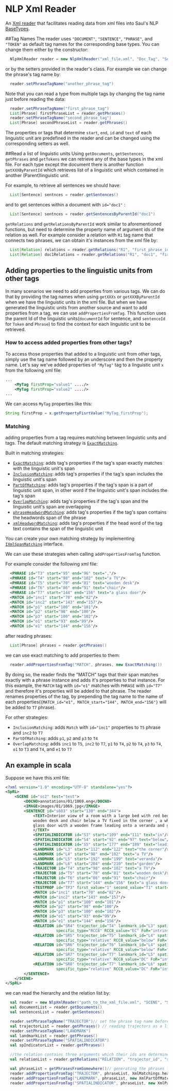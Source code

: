 # NLP Xml Reader
An [Xml reader](NlpXmlReader.java) that facilitates reading data from xml files into Saul's NLP 
[BaseTypes](../BaseTypes/BaseTyps.md).

##Tag Names
The reader uses `"DOCUMENT"`, `"SENTENCE"`, `"PHRASE"`, and `"TOKEN"` as default tag names 
for the corresponding base types. You can change them either by the constructor:
```java
  NlpXmlReader reader = new NlpXmlReader("xml_file.xml", "Doc_Tag", "Sentence_Tag", "Phrase_Tag", "TokenTag")
```
or by the setters provided in the reader's class. For example we can change the phrase's tag name by:
```java
  reader.setPhraseTagName("another_phrase_tag")
```

Note that you can read a type from multiple tags by changing the tag name just before reading the data:
```java
  reader.setPhraseTagName("first_phrase_tag")
  List[Phrase] firstPhraseList = reader.getPhrases() 
  reader.setPhraseTagName("second_phrase_tag")
  List[Phrase] secondPhraseList = reader.getPhrases()
```

The properties or tags that determine `start`, `end`, `id` and `text` of each linguistic unit
are predefined in the reader and can be changed using the corresponding setters as well.

##Read a list of linguistic units
Using `getDocuments`, `getSentences`, `getPhrases` and `getTokens` we can retrieve any of 
the base types in the xml file. For each type except the document there is another function
`getXXXByParentId` which retrieves list of a linguistic unit which contained in another (Parent)linguistic unit.

For example, to retrieve all sentences we should have:
```java
  List[Sentence] sentnces = reader.getSentences()
```
and to get sentences within a document with `id="doc1"` :
```java
  List[Sentence] sentnces = reader.getSentencesByParentId("doc1")
```

`getRelations` and `getRelationsByParentId` work similar to aforementioned functions, but need
to determine the property name of argument ids of the relation as well. For example consider
a relation with `R1` tag name that connects two phrases, we can obtain it's instances from the xml file by:
```java
  List[Relation] relations = reader.getRelations("R1", "first_phrase_id", "second_phrase_id")
  List[Relation] doc1Relations = reader.getRelations("R1", "doc1", "first_phrase_id", "second_phrase_id")
```

## Adding properties to the linguistic units from other tags
In many scenarios we need to add properties from various tags. We can do that by providing
the tag names when using `getXXXs` or `getXXXByParentId` when we have the linguistic units in 
the xml file. But when we have generated the linguistic units from another source and want to 
add properties from a tag, we can use `addPropertiesFromTag`. This function uses the parent Id
of the linguistic units(`documentId` for sentence, and `sentenceId` for `Token` and `Phrase`) to find
the context for each linguistic unit to be retrieved.

### How to access added properties from other tags?
To access those properties that added to a linguistic unit from other tags, simply use 
the tag name followed by an underscore and then the property name. Let's say we've added
properties of `"MyTag"` tag to a linguistic unit `x` from the following xml file:
```xml
...
    <MyTag firstProp="value1" ..../>
    <MyTag firstProp="value2" ..../>
...
```
We can access `MyTag` properties like this:
```java
String firstProp = x.getPropertyFisrtValue("MyTag_firstProp");       
```

### Matching
adding properties from a tag requires matching between linguistic units and tags. The default
matching strategy is [`ExactMatching`](XmlExachMatching.java). 

Built in matching strategies:
- [`ExactMatching`](XmlExachMatching.java): adds tag's properties if the tag's span
 exactly matches with the linguistic unit's span 
- [`InclusionMatching`](XmlInclusionMatching.java): adds tag's properties if the tag's span
 includes the linguistic unit's span
- [`PartOfMatching`](XmlPartOfMatching.java): adds tag's properties if the tag's span is
a part of linguistic unit span, in other word if the linguistic unit's span includes the tag's span
- [`OverlapMatching`](XmlOverlapMatching.java): adds tag's properties if the tag's span
and the linguistic unit's span are overlapping
- [`phraseHeadwordMatching`](../../../../../../../../scala/edu/illinois/cs/cogcomp/saulexamples/nlp/SpatialRoleLabeling/XmlMatchings.scala):
 adds tag's properties if the tag's span contains the headwords span of the phrase
- [`xmlHeadwordMatching`](../../../../../../../../scala/edu/illinois/cs/cogcomp/saulexamples/nlp/SpatialRoleLabeling/XmlMatchings.scala):
 adds tag's properties if the head word of the tag text contains the span of the linguistic unit

You can create your own matching strategy by implementing [`IXmlSpanMatching`](IXmlSpanMatching.java) interface.

We can use these strategies when calling `addPropertiesFromTag` function. 

For example consider the following xml file:
```xml
  <PHRASE id="T3" start="95" end="96" text=","/>
  <PHRASE id="T4" start="98" end="102" text="a TV"/>
  <PHRASE id="T5" start="70" end="81" text="wooden desk"/>
  <PHRASE id="T6" start="86" end="91" text="chair"/>
  <PHRASE id="T7" start="144" end="156" text="a glass door"/>
  <MATCH id="inc1" start="70" end="82"/>
  <MATCH id="inc2" start="143" end="157"/>
  <MATCH id="p1" start="100" end="101"/>
  <MATCH id="p2" start="98" end="100"/>
  <MATCH id="p3" start="100" end="102"/>
  <MATCH id="o1" start="93" end="99"/>
  <MATCH id="e1" start="144" end="156"/>
```
after reading phrases:
```java
  List[Phrase] phrases = reader.getPhrases()
```
we can use exact matching to add properties to them:
```java
  reader.addPropertiesFromTag("MATCH", phrases, new ExactMatching())
```
By doing so, the reader finds the "MATCH" tags that their span matches exactly with a phrase 
instance and adds it's properties to that instance. For this example, the `MATCH` tag with 
`id="e1"` matches with `PHRASE` with `id="T7"` and therefore it's properties will be added to 
that phrase. The reader renames properties of the tag, by prepending the tag name to the name
of each properties(`{MATCH_id="e1", MATCH_start="144", MATCH_end="156"}` will be added to `T7` phrase).

For other strategies:
- `InclusionMatching`: adds `Match` with `id="inc1"` properties to `T5` phrase and `inc2` to `T7`  
- `PartOfMatching`: adds `p1`, `p2` and `p3` to `T4`
- `OverlapMatching`: adds `inc1` to `T5`, `inc2` to `T7`, `p1` to `T4`, `p2` to `T4`, 
`p3` to `T4`, `o1` to `T3` and `T4`, and `e1` to `T7`

## An example in scala
Suppose we have this xml file: 
```xml
<?xml version="1.0" encoding="UTF-8" standalone="yes"?>
<SpRL>
    <SCENE id="sc2" test="test">
        <DOCNO>annotations/01/1069.eng</DOCNO>
        <IMAGE>images/01/1069.jpg</IMAGE>
        <SENTENCE id="s603" start="130" end="344">
            <TEXT>Interior view of a room with a large bed with red bedcovers , a white 
            wooden desk and chair below a TV fixed in the corner , a white fridge and a 
            glass door with a wooden frame leading onto a veranda and garden .
            </TEXT>
            <SPATIALINDICATOR id="S3" start="109" end="111" text="in"/>
            <SPATIALINDICATOR id="S4" start="92" end="97" text="below"/>
            <SPATIALINDICATOR id="S5" start="177" end="189" text="leading onto"/>
            <LANDMARK id="L3" start="112" end="122" text="the corner"/>
            <LANDMARK id="L4" start="98" end="102" text="a TV"/>
            <LANDMARK id="L5" start="192" end="199" text="veranda"/>
            <LANDMARK id="L6" start="204" end="210" text="garden"/>
            <TRAJECTOR id="T4" start="98" end="102" text="a TV"/>
            <TRAJECTOR id="T5" start="70" end="81" text="wooden desk"/>
            <TRAJECTOR id="T6" start="86" end="91" text="chair"/>
            <TRAJECTOR id="T7" start="144" end="156" text="a glass door"/>
            <TESTPROP id="TP3" first_value="1" second_value="T1" start="62" end="72"/>
            <MATCH id="inc1" start="70" end="82"/>
            <MATCH id="inc2" start="143" end="157"/>
            <MATCH id="p1" start="100" end="101"/>
            <MATCH id="p2" start="98" end="100"/>
            <MATCH id="p3" start="100" end="102"/>
            <MATCH id="o1" start="93" end="99"/>
            <MATCH id="e1" start="144" end="156"/>
            <RELATION id="SR4" trajector_id="T4" landmark_id="L3" spatial_indicator_id="S3" general_type="region"
                      specific_type="RCC8" RCC8_value="EC" FoR="intrinsic"/>
            <RELATION id="SR5" trajector_id="T5" landmark_id="L4" spatial_indicator_id="S4" general_type="direction"
                      specific_type="relative" RCC8_value="below" FoR="intrinsic"/>
            <RELATION id="SR6" trajector_id="T6" landmark_id="L4" spatial_indicator_id="S4" general_type="direction"
                      specific_type="relative" RCC8_value="below" FoR="intrinsic"/>
            <RELATION id="SR7" trajector_id="T7" landmark_id="L5" spatial_indicator_id="S5" general_type="region"
                      specific_type="relative" RCC8_value="DC" FoR="intrinsic"/>
            <RELATION id="SR8" trajector_id="T7" landmark_id="L6" spatial_indicator_id="S5" general_type="region"
                      specific_type="relative" RCC8_value="DC" FoR="intrinsic"/>
        </SENTENCE>
    </SCENE>
</SpRL>
```
we can read the hierarchy and the relation list by:

```scala
  val reader = new NlpXmlReader("path_to_the_xml_file.xml", "SCENE", "SENTENCE", null, null)
  val documentList = reader.getDocuments()
  val sentencesList = reader.getSentences()

  reader.setPhraseTagName("TRAJECTOR")// set the phrase tag name before reading as phrase list
  val trajectorList = reader.getPhrases() // reading trajectors as a list of phrases
  reader.setPhraseTagName("LANDMARK")
  val landmarkList = reader.getPhrases()
  reader.setPhraseTagName("SPATIALINDICATOR")
  val spIndicatorList = reader.getPhrases()

  //the relation contains three arguments which their ids are determined by the specified strings
  val relationList = reader.getRelations("RELATION", "trajector_id", "spatial_indicator_id", "landmark_id")

  val phraseList = getPhrasesFromSomewhere()// generating the phrases from other sources
  reader.addPropertiesFromTag("TRAJECTOR", phraseList, XmlMatchings.headwordMatching)
  reader.addPropertiesFromTag("LANDMARK", phraseList, new XmlPartOfMatching)
  reader.addPropertiesFromTag("SPATIALINDICATOR", phraseList, new XmlPartOfMatching)
```